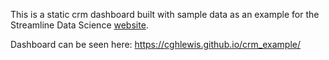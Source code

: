 This is a static crm dashboard built with sample data as an example for the Streamline Data Science [website](https://streamlinedatascience.io/).

Dashboard can be seen here: https://cghlewis.github.io/crm_example/
